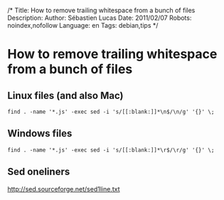 /*
Title: How to remove trailing whitespace from a bunch of files
Description: 
Author: Sébastien Lucas
Date: 2011/02/07
Robots: noindex,nofollow
Language: en
Tags: debian,tips
*/
# How to remove trailing whitespace from a bunch of files

## Linux files (and also Mac)
```
find . -name '*.js' -exec sed -i 's/[[:blank:]]*\n$/\n/g' '{}' \;
```

## Windows files

```
find . -name '*.js' -exec sed -i 's/[[:blank:]]*\r$/\r/g' '{}' \;
```

## Sed oneliners

http://sed.sourceforge.net/sed1line.txt





